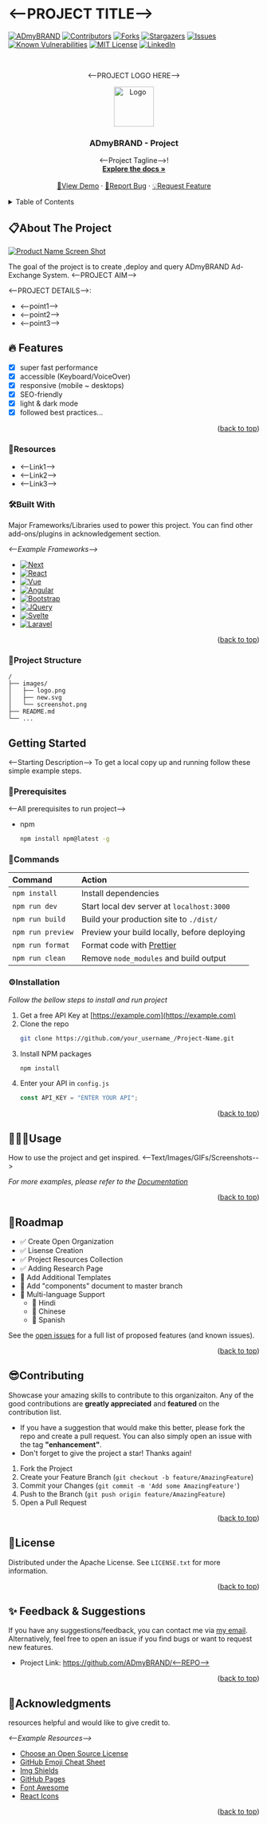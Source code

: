 # <--PROJECT TITLE-->

<a name="readme-top"></a>

<!--
*** Thanks for checking out the Best-README-Template. If you have a suggestion
*** that would make this better, please fork the repo and create a pull request
*** or simply open an issue with the tag "enhancement".
*** Don't forget to give the project a star!
*** Thanks again! Now go create something AMAZING! :D
-->

<!-- PROJECT SHIELDS -->
<!--
*** I'm using markdown "reference style" links for readability.
*** Reference links are enclosed in brackets [ ] instead of parentheses ( ).
*** See the bottom of this document for the declaration of the reference variables
*** for contributors-url, forks-url, etc. This is an optional, concise syntax you may use.
*** https://www.markdownguide.org/basic-syntax/#reference-style-links
-->

[![ADmyBRAND][madeby]][admybrand-url]
[![Contributors][contributors-shield]][contributors-url]
[![Forks][forks-shield]][forks-url]
[![Stargazers][stars-shield]][stars-url]
[![Issues][issues-shield]][issues-url]
[![Known Vulnerabilities][vulnerabilities]][vul-url]
[![MIT License][license-shield]][license-url]
[![LinkedIn][linkedin-shield]][linkedin-url]

<!-- PROJECT LOGO -->
<br />
<div align="center">
      <p align="center"><--PROJECT LOGO HERE--></p>

  <a href="https://github.com/">
    <img src="images/logo.png" alt="Logo" width="80" height="80">
  </a>

  <h3 align="center">ADmyBRAND - Project</h3>

  <p align="center">
    <--Project Tagline-->!
    <br />
    <a href="https://github.com/Mohit-Panchasara/Readme"><strong>Explore the docs »</strong></a>
    <br />
    <br />
    <a href="https://github.com/Mohit-Panchasara/Readme">📌View Demo</a>
    ·
    <a href="https://github.com/Mohit-Panchasara/Readme">🐞Report Bug</a>
    ·
    <a href="https://github.com/Mohit-Panchasara/Readme">💡Request Feature</a>
  </p>
</div>

<!-- TABLE OF CONTENTS -->
<details>
  <summary>Table of Contents</summary>
  <ol>
    <li>
      <a href="#about-the-project">About The Project</a>
      <ul>
        <li><a href="#resources">Resources</a></li>
        <li><a href="#built-with">Built With</a></li>
      </ul>
    </li>
    <li>
      <a href="#getting-started">Getting Started</a>
      <ul>
        <li><a href="#prerequisites">Prerequisites</a></li>
        <li><a href="#commands">Commands</a></li>
        <li><a href="#installation">Installation</a></li>
      </ul>
    </li>
    <li><a href="#usage">Usage</a></li>
    <li><a href="#roadmap">Roadmap</a></li>
    <li><a href="#contributing">Contributing</a></li>
    <li><a href="#license">License</a></li>
    <li><a href="#contact">Contact</a></li>
    <li><a href="#acknowledgments">Acknowledgments</a></li>
  </ol>
</details>

<!-- ABOUT THE PROJECT -->

## 📋About The Project

[![Product Name Screen Shot][product-screenshot]](https://example.com)

The goal of the project is to create ,deploy and query ADmyBRAND Ad-Exchange System.
<--PROJECT AIM-->

<--PROJECT DETAILS-->:

- <--point1-->
- <--point2-->
- <--point3-->

## 🔥 Features

- [x] super fast performance
- [x] accessible (Keyboard/VoiceOver)
- [x] responsive (mobile ~ desktops)
- [x] SEO-friendly
- [x] light & dark mode
- [x] followed best practices...

<!-- Use the `BLANK_README.md` to get started. -->

<p align="right">(<a href="#readme-top">back to top</a>)</p>

### 📙Resources

- <--Link1-->
- <--Link2-->
- <--Link3-->

### 🛠️Built With

Major Frameworks/Libraries used to power this project. You can find other add-ons/plugins in acknowledgement section.

_<--Example Frameworks-->_

- [![Next][next.js]][next-url]
- [![React][react.js]][react-url]
- [![Vue][vue.js]][vue-url]
- [![Angular][angular.io]][angular-url]
- [![Bootstrap][bootstrap.com]][bootstrap-url]
- [![JQuery][jquery.com]][jquery-url]
- [![Svelte][svelte.dev]][svelte-url]
- [![Laravel][laravel.com]][laravel-url]

<p align="right">(<a href="#readme-top">back to top</a>)</p>

### 📁Project Structure

```
/
├── images/
│   ├── logo.png
│   ├── new.svg
│   └── screenshot.png
├── README.md
└── ...
```

<!-- GETTING STARTED -->

## Getting Started

<--Starting Description-->
To get a local copy up and running follow these simple example steps.

### 🔧Prerequisites

<--All prerequisites to run project-->

- npm
  ```sh
  npm install npm@latest -g
  ```

### 🤖Commands

| Command           | Action                                            |
| :---------------- | :------------------------------------------------ |
| `npm install`     | Install dependencies                              |
| `npm run dev`     | Start local dev server at `localhost:3000`        |
| `npm run build`   | Build your production site to `./dist/`           |
| `npm run preview` | Preview your build locally, before deploying      |
| `npm run format`  | Format code with [Prettier](https://prettier.io/) |
| `npm run clean`   | Remove `node_modules` and build output            |

### ⚙️Installation

_Follow the bellow steps to install and run project_

1. Get a free API Key at [https://example.com](https://example.com)
2. Clone the repo
   ```sh
   git clone https://github.com/your_username_/Project-Name.git
   ```
3. Install NPM packages
   ```sh
   npm install
   ```
4. Enter your API in `config.js`
   ```js
   const API_KEY = "ENTER YOUR API";
   ```

<p align="right">(<a href="#readme-top">back to top</a>)</p>

<!-- USAGE EXAMPLES -->

## 👨🏻‍💻Usage

How to use the project and get inspired.
<--Text/Images/GIFs/Screenshots-->

_For more examples, please refer to the [Documentation](https://example.com)_

<p align="right">(<a href="#readme-top">back to top</a>)</p>

<!-- ROADMAP -->

## 📝Roadmap

- ✅ Create Open Organization
- ✅ Lisense Creation
- ✅ Project Resources Collection
- ✅ Adding Research Page
- 🔲 Add Additional Templates
- 🔲 Add "components" document to master branch
- 🔲 Multi-language Support
  - 🔲 Hindi
  - 🔲 Chinese
  - 🔲 Spanish

See the [open issues](https://github.com/<--Github-Repo-->/issues) for a full list of proposed features (and known issues).

<p align="right">(<a href="#readme-top">back to top</a>)</p>

<!-- CONTRIBUTING -->

## 😎Contributing

Showcase your amazing skills to contribute to this organizaiton. Any of the good contributions are **greatly appreciated** and **featured** on the contribution list.

- If you have a suggestion that would make this better, please fork the repo and create a pull request. You can also simply open an issue with the tag **"enhancement"**.
- Don't forget to give the project a star! Thanks again!

1. Fork the Project
2. Create your Feature Branch (`git checkout -b feature/AmazingFeature`)
3. Commit your Changes (`git commit -m 'Add some AmazingFeature'`)
4. Push to the Branch (`git push origin feature/AmazingFeature`)
5. Open a Pull Request

<p align="right">(<a href="#readme-top">back to top</a>)</p>

<!-- LICENSE -->

## 📜License

Distributed under the Apache License. See `LICENSE.txt` for more information.

<p align="right">(<a href="#readme-top">back to top</a>)</p>

<!-- CONTACT -->

## ✨ Feedback & Suggestions

If you have any suggestions/feedback, you can contact me via [my email](mailto:contact@satnaing.dev). Alternatively, feel free to open an issue if you find bugs or want to request new features.

- Project Link: [https://github.com/ADmyBRAND/<--REPO-->](https://github.com)

<p align="right">(<a href="#readme-top">back to top</a>)</p>

<!-- ACKNOWLEDGMENTS -->

## 🧰Acknowledgments

resources helpful and would like to give credit to.

_<--Example Resources-->_

- [Choose an Open Source License](https://choosealicense.com)
- [GitHub Emoji Cheat Sheet](https://www.webpagefx.com/tools/emoji-cheat-sheet)
- [Img Shields](https://shields.io)
- [GitHub Pages](https://pages.github.com)
- [Font Awesome](https://fontawesome.com)
- [React Icons](https://react-icons.github.io/react-icons/search)

<p align="right">(<a href="#readme-top">back to top</a>)</p>

<!-- MARKDOWN LINKS & IMAGES -->
<!-- https://www.markdownguide.org/basic-syntax/#reference-style-links -->

[madeby]: https://img.shields.io/badge/Made%20By-ADmyBRAND-blue
[admybrand-url]: https://us.admybrand.com/
[vulnerabilities]: https://img.shields.io/badge/Vulnerabilities-0-green
[vul-url]: https://github.com/gopherine/evmos-conploy/graphs/contributorsa
[contributors-shield]: https://img.shields.io/github/contributors/othneildrew/Best-README-Template.svg?style=for-the-badge
[contributors-url]: https://github.com/gopherine/evmos-conploy/graphs/contributorsa
[forks-shield]: https://img.shields.io/github/forks/othneildrew/Best-README-Template.svg?style=for-the-badge
[forks-url]: https://github.com/gopherine/evmos-conploy/network/members
[stars-shield]: https://img.shields.io/github/stars/othneildrew/Best-README-Template.svg?style=for-the-badge
[stars-url]: https://github.com/gopherine/evmos-conploy/stargazers
[issues-shield]: https://img.shields.io/github/issues/othneildrew/Best-README-Template.svg?style=for-the-badge
[issues-url]: https://github.com/gopherine/evmos-conploy/issues
[license-shield]: https://img.shields.io/github/license/othneildrew/Best-README-Template.svg?style=for-the-badge
[license-url]: https://github.com/gopherine/evmos-conploy/blob/master/LICENSE.txt
[linkedin-shield]: https://img.shields.io/badge/-LinkedIn-black.svg?style=for-the-badge&logo=linkedin&colorB=555
[linkedin-url]: https://linkedin.com/in/
[product-screenshot]: images/screenshot.png
[next.js]: https://img.shields.io/badge/next.js-000000?style=for-the-badge&logo=nextdotjs&logoColor=white
[next-url]: https://nextjs.org/
[react.js]: https://img.shields.io/badge/React-20232A?style=for-the-badge&logo=react&logoColor=61DAFB
[react-url]: https://reactjs.org/
[vue.js]: https://img.shields.io/badge/Vue.js-35495E?style=for-the-badge&logo=vuedotjs&logoColor=4FC08D
[vue-url]: https://vuejs.org/
[angular.io]: https://img.shields.io/badge/Angular-DD0031?style=for-the-badge&logo=angular&logoColor=white
[angular-url]: https://angular.io/
[svelte.dev]: https://img.shields.io/badge/Svelte-4A4A55?style=for-the-badge&logo=svelte&logoColor=FF3E00
[svelte-url]: https://svelte.dev/
[laravel.com]: https://img.shields.io/badge/Laravel-FF2D20?style=for-the-badge&logo=laravel&logoColor=white
[laravel-url]: https://laravel.com
[bootstrap.com]: https://img.shields.io/badge/Bootstrap-563D7C?style=for-the-badge&logo=bootstrap&logoColor=white
[bootstrap-url]: https://getbootstrap.com
[jquery.com]: https://img.shields.io/badge/jQuery-0769AD?style=for-the-badge&logo=jquery&logoColor=white
[jquery-url]: https://jquery.com
